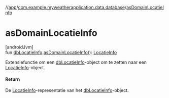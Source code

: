 //[app](../../index.md)/[com.example.myweatherapplication.data.database](index.md)/[asDomainLocatieInfo](as-domain-locatie-info.md)

# asDomainLocatieInfo

[androidJvm]\
fun [dbLocatieInfo](db-locatie-info/index.md).[asDomainLocatieInfo](as-domain-locatie-info.md)(): [LocatieInfo](../com.example.myweatherapplication.ui.model/-locatie-info/index.md)

Extensiefunctie om een [dbLocatieInfo](db-locatie-info/index.md)-object om te zetten naar een [LocatieInfo](../com.example.myweatherapplication.ui.model/-locatie-info/index.md)-object.

#### Return

De [LocatieInfo](../com.example.myweatherapplication.ui.model/-locatie-info/index.md)-representatie van het [dbLocatieInfo](db-locatie-info/index.md)-object.
